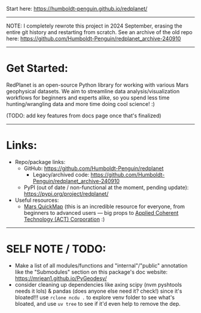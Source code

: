 Start here: https://humboldt-penguin.github.io/redplanet/

---

NOTE: I completely rewrote this project in 2024 September, erasing the entire git history and restarting from scratch. See an archive of the old repo here: https://github.com/Humboldt-Penguin/redplanet_archive-240910

---
# Get Started:

RedPlanet is an open-source Python library for working with various Mars geophysical datasets. We aim to streamline data analysis/visualization workflows for beginners and experts alike, so you spend less time hunting/wrangling data and more time doing cool science! :)

(TODO: add key features from docs page once that's finalized)

---
# Links:

- Repo/package links:
    - GitHub: https://github.com/Humboldt-Penguin/redplanet
        - Legacy/archived code: https://github.com/Humboldt-Penguin/redplanet_archive-240910
    - PyPI (out of date / non-functional at the moment, pending update): https://pypi.org/project/redplanet/
- Useful resources:
    - [Mars QuickMap](https://mars.quickmap.io/layers?prjExtent=-16435210.8833828%2C-8021183.5691341%2C12908789.1166172%2C7866816.4308659&showGraticule=true&layers=NrBMBoAYvBGcQGYAsA2AHHGkB0BOcAOwFcAbU8AbwCIAzUgSwGMBrAUwCdqAuWgQ1IBnNgF8AumKrixQA&proj=3&time=2024-11-11T07%3A09%3A37.723Z) (this is an incredible resource for everyone, from beginners to advanced users — big props to [Applied Coherent Technology (ACT) Corporation](https://www.actgate.com/) :)

---
# SELF NOTE / TODO:

- Make a list of all modules/functions and "internal"/"public" annotation like the "Submodules" section on this package's doc website: https://mrjean1.github.io/PyGeodesy/
- consider cleaning up dependencies like axing scipy (nvm pyshtools needs it lols) & pandas (does anyone else need it? check!) since it's bloated!!! use `rclone ncdu .` to explore venv folder to see what's bloated, and use `uv tree` to see if it'd even help to remove the dep.
